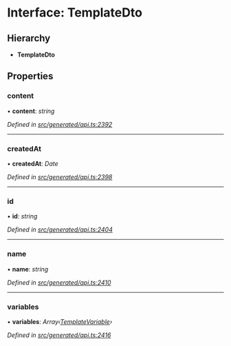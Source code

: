 # Interface: TemplateDto

## Hierarchy

* **TemplateDto**

## Properties

###  content

• **content**: *string*

*Defined in [src/generated/api.ts:2392](https://github.com/mailslurp/mailslurp-client-ts-js/blob/4ca018b/src/generated/api.ts#L2392)*

___

###  createdAt

• **createdAt**: *Date*

*Defined in [src/generated/api.ts:2398](https://github.com/mailslurp/mailslurp-client-ts-js/blob/4ca018b/src/generated/api.ts#L2398)*

___

###  id

• **id**: *string*

*Defined in [src/generated/api.ts:2404](https://github.com/mailslurp/mailslurp-client-ts-js/blob/4ca018b/src/generated/api.ts#L2404)*

___

###  name

• **name**: *string*

*Defined in [src/generated/api.ts:2410](https://github.com/mailslurp/mailslurp-client-ts-js/blob/4ca018b/src/generated/api.ts#L2410)*

___

###  variables

• **variables**: *Array‹[TemplateVariable](../modules/templatevariable.md)›*

*Defined in [src/generated/api.ts:2416](https://github.com/mailslurp/mailslurp-client-ts-js/blob/4ca018b/src/generated/api.ts#L2416)*
